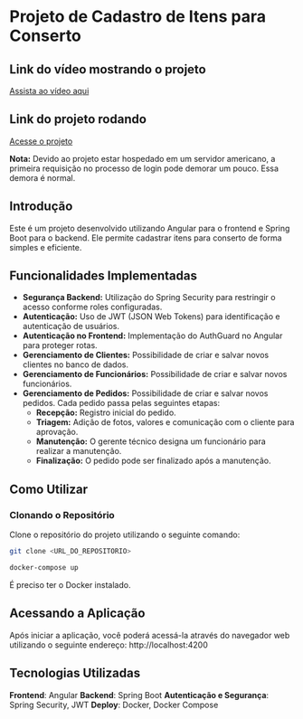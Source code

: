 # Projeto de Cadastro de Itens para Conserto

## Link do vídeo mostrando o projeto

[Assista ao vídeo aqui](https://youtu.be/nPaErDVJcr8)

## Link do projeto rodando

[Acesse o projeto](https://betha-cadastros.netlify.app/)

**Nota:** Devido ao projeto estar hospedado em um servidor americano, a primeira requisição no processo de login pode demorar um pouco. Essa demora é normal.

## Introdução

Este é um projeto desenvolvido utilizando Angular para o frontend e Spring Boot para o backend. Ele permite cadastrar itens para conserto de forma simples e eficiente.

## Funcionalidades Implementadas

- **Segurança Backend:** Utilização do Spring Security para restringir o acesso conforme roles configuradas.
- **Autenticação:** Uso de JWT (JSON Web Tokens) para identificação e autenticação de usuários.
- **Autenticação no Frontend:** Implementação do AuthGuard no Angular para proteger rotas.
- **Gerenciamento de Clientes:** Possibilidade de criar e salvar novos clientes no banco de dados.
- **Gerenciamento de Funcionários:** Possibilidade de criar e salvar novos funcionários.
- **Gerenciamento de Pedidos:** Possibilidade de criar e salvar novos pedidos. Cada pedido passa pelas seguintes etapas:
  - **Recepção:** Registro inicial do pedido.
  - **Triagem:** Adição de fotos, valores e comunicação com o cliente para aprovação.
  - **Manutenção:** O gerente técnico designa um funcionário para realizar a manutenção.
  - **Finalização:** O pedido pode ser finalizado após a manutenção.

## Como Utilizar

### Clonando o Repositório

Clone o repositório do projeto utilizando o seguinte comando:

```sh
git clone <URL_DO_REPOSITORIO>

docker-compose up
```

É preciso ter o Docker instalado.

## Acessando a Aplicação

Após iniciar a aplicação, você poderá acessá-la através do navegador web utilizando o seguinte endereço:
http://localhost:4200

## Tecnologias Utilizadas

**Frontend**: Angular
**Backend**: Spring Boot
**Autenticação e Segurança**: Spring Security, JWT
**Deploy**: Docker, Docker Compose
